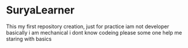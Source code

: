 # SuryaLearner
This my first repository creation, just for practice iam not developer basically i am mechanical
i dont know codeing please some one help me staring with basics 
